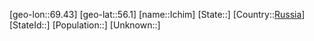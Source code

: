 ﻿---
location: [56.1,69.43]
type: City
tags:
- geo/City


SpocWebEntityId: 31084
isDeleted: false
confidential: public

---
[geo-lon::69.43]
[geo-lat::56.1]
[name::Ichim]
[State::]
[Country::[Russia](geo/Continent/Europe/Russia.md)]
[StateId::]
[Population::]
[Unknown::]

